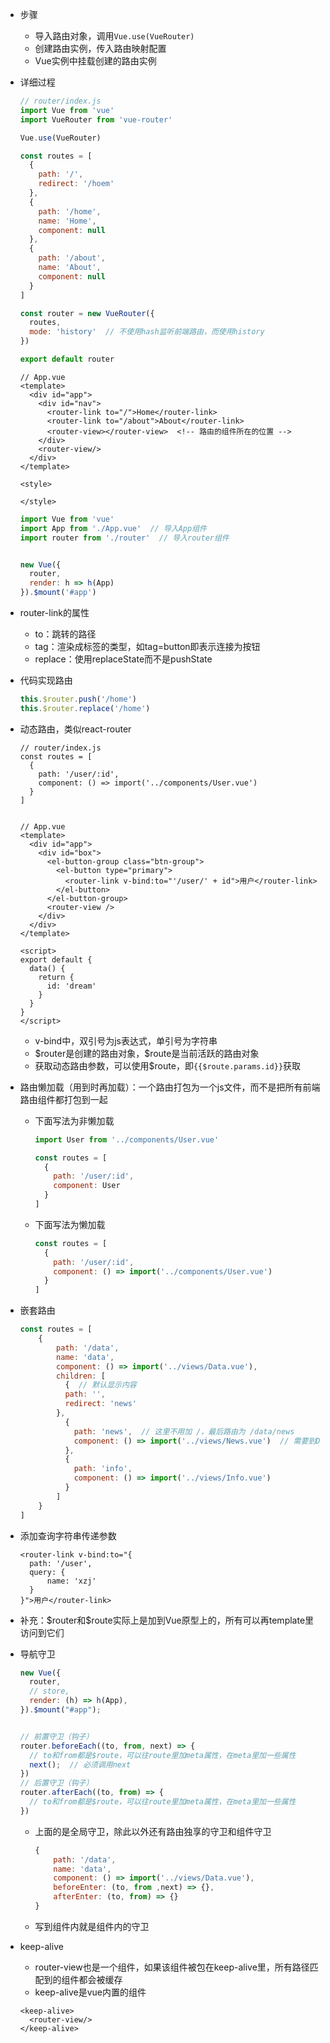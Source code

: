 - 步骤
  - 导入路由对象，调用`Vue.use(VueRouter)`
  - 创建路由实例，传入路由映射配置
  - Vue实例中挂载创建的路由实例

- 详细过程

  ```javascript
  // router/index.js
  import Vue from 'vue'
  import VueRouter from 'vue-router'
  
  Vue.use(VueRouter)
  
  const routes = [
    {
      path: '/',
      redirect: '/hoem'
    },
    {
      path: '/home',
      name: 'Home',
      component: null
    },
    {
      path: '/about',
      name: 'About',
      component: null
    }
  ]
  
  const router = new VueRouter({
    routes,
    mode: 'history'  // 不使用hash监听前端路由，而使用history
  })
  
  export default router
  ```

  ```vue
  // App.vue
  <template>
    <div id="app">
      <div id="nav">
        <router-link to="/">Home</router-link> 
        <router-link to="/about">About</router-link>
        <router-view></router-view>  <!-- 路由的组件所在的位置 -->
      </div>
      <router-view/>
    </div>
  </template>
  
  <style>
  
  </style>
  ```

  ```javascript
  import Vue from 'vue'
  import App from './App.vue'  // 导入App组件
  import router from './router'  // 导入router组件
  
  
  new Vue({
    router,
    render: h => h(App)
  }).$mount('#app')
  ```

- router-link的属性

  - to：跳转的路径
  - tag：渲染成标签的类型，如tag=button即表示连接为按钮
  - replace：使用replaceState而不是pushState

- 代码实现路由

  ```javascript
  this.$router.push('/home')
  this.$router.replace('/home')
  ```

- 动态路由，类似react-router

  ```vue
  // router/index.js
  const routes = [
    {
      path: '/user/:id',
      component: () => import('../components/User.vue')
    }
  ]
  
  
  // App.vue
  <template>
    <div id="app">
      <div id="box">
        <el-button-group class="btn-group">
          <el-button type="primary">
            <router-link v-bind:to="'/user/' + id">用户</router-link>
          </el-button>
        </el-button-group>
        <router-view />
      </div>
    </div>
  </template>
  
  <script>
  export default {
    data() {
      return {
        id: 'dream'
      }
    }
  }
  </script>
  ```

  - v-bind中，双引号为js表达式，单引号为字符串
  - \$router是创建的路由对象，\$route是当前活跃的路由对象
  - 获取动态路由参数，可以使用\$route，即`{{$route.params.id}}`获取

- 路由懒加载（用到时再加载）：一个路由打包为一个js文件，而不是把所有前端路由组件都打包到一起

  - 下面写法为非懒加载

    ```javascript
    import User from '../components/User.vue'
    
    const routes = [
      {
        path: '/user/:id',
        component: User
      }
    ]
    ```

  - 下面写法为懒加载

    ```javascript
    const routes = [
      {
        path: '/user/:id',
        component: () => import('../components/User.vue')
      }
    ]
    ```

- 嵌套路由

  ```javascript
  const routes = [
      {
          path: '/data',
          name: 'data',
          component: () => import('../views/Data.vue'),
          children: [
            {  // 默认显示内容
          	path: '',
          	redirect: 'news'
      	  },
            {
              path: 'news',  // 这里不用加 /，最后路由为 /data/news
              component: () => import('../views/News.vue')  // 需要到Data组件里加router-view占位
            },
            {
              path: 'info',
              component: () => import('../views/Info.vue')
            }
          ]
      }
  ]
  ```

- 添加查询字符串传递参数

  ```vue
  <router-link v-bind:to="{
  	path: '/user',
  	query: {
  		name: 'xzj'
  	}
  }">用户</router-link>
  ```

- 补充：\$router和\$route实际上是加到Vue原型上的，所有可以再template里访问到它们

- 导航守卫

  ```javascript
  new Vue({
    router,
    // store,
    render: (h) => h(App),
  }).$mount("#app");
  
  
  // 前置守卫（钩子）
  router.beforeEach((to, from, next) => {
    // to和from都是$route，可以往route里加meta属性，在meta里加一些属性
    next();  // 必须调用next
  })
  // 后置守卫（钩子）
  router.afterEach((to, from) => {
    // to和from都是$route，可以往route里加meta属性，在meta里加一些属性
  })
  ```

  - 上面的是全局守卫，除此以外还有路由独享的守卫和组件守卫

    ```javascript
    {
        path: '/data',
        name: 'data',
        component: () => import('../views/Data.vue'),
        beforeEnter: (to, from ,next) => {},
        afterEnter: (to, from) => {}
    }
    ```

  - 写到组件内就是组件内的守卫

- keep-alive

  - router-view也是一个组件，如果该组件被包在keep-alive里，所有路径匹配到的组件都会被缓存
  - keep-alive是vue内置的组件

  ```vue
  <keep-alive>
  	<router-view/>
  </keep-alive>
  ```

  
